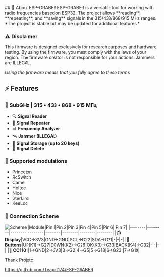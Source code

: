 <div>
 ## 🚀 About ESP-GRABER
ESP-GRABER is a versatile tool for working with radio frequencies based on ESP32.  
The project allows **reading**, **repeating**, and **saving** signals in the 315/433/868/915 MHz ranges.  
*The project is stable but may be updated for additional features.*

### ⚠️ Disclaimer
This firmware is designed exclusively for research purposes and hardware testing. 
By using the firmware, you must comply with the laws of your region. The firmware creator is not responsible for your actions. Jammers are ILLEGAL.

*Using the firmware means that you fully agree to these terms*     

## ⚡ Features
### 📶 **SubGHz | 315 • 433 • 868 • 915 МГц** 
- 🔍 **Signal Reader**
- 🔄 **Signal Repeater**
- 📊 **Frequency Analyzer**
- 🛰️ **Jammer (ILLEGAL)**
- 💾 **Signal Storage (up to 20 keys)**
- 🚫 **Signal Delete**

### 📡 Supported modulations
- Princeton
- RcSwitch
- Came 
- Holtec
- Nice
- StarLine
- KeeLoq
 ### 🔌 Connection Scheme
![Scheme](https://github.com/user-attachments/assets/cda54f27-3c40-4c8f-980a-df7c30e4257f)
|Module|Pin 1|Pin 2|Pin 3|Pin 4|Pin 5|Pin 6| Pin 7|
|--------|--------|--------|--------|--------|--------|--------|--------|
|**📺 Display**|VCC→3V3|GND→GND|SCL→G22|SDA→G21|-|-|-|
|**🔘 Buttons**|UP(K1)→G27|DOWN(K2)→G26|OK(K3)→G33|BACK(K4)→G32|-|-|-|
|**📡 CC1101**|1→GND|2→3V3|3→G2|4→G5|5→G18|6→G23 |7→G19|

Thank Projetc

https://github.com/Teapot174/ESP-GRABER

</div>